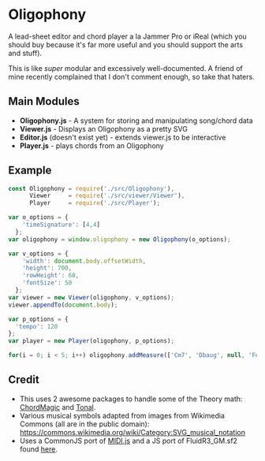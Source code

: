 # Oligophony

A lead-sheet editor and chord player a la Jammer Pro or iReal (which you should
buy because it's far more useful and you should support the arts and stuff).

This is like _super_ modular and excessively well-documented. A friend of mine
recently complained that I don't comment enough, so take that haters.

## Main Modules
* **Oligophony.js** - A system for storing and manipulating song/chord data
* **Viewer.js** - Displays an Oligophony as a pretty SVG
* **Editor.js** (doesn't exist yet) - extends viewer.js to be interactive
* **Player.js** - plays chords from an Oligophony

## Example
```javascript
const Oligophony = require('./src/Oligophony'),
      Viewer     = require('./src/viewer/Viewer'),
      Player     = require('./src/Player');

var o_options = {
    'timeSignature': [4,4]
  };
var oligophony = window.oligophony = new Oligophony(o_options);

var v_options = {
    'width': document.body.offsetWidth,
    'height': 700,
    'rowHeight': 60,
    'fontSize': 50
  };
var viewer = new Viewer(oligophony, v_options);
viewer.appendTo(document.body);

var p_options = {
  'tempo': 120
};
var player = new Player(oligophony, p_options);

for(i = 0; i < 5; i++) oligophony.addMeasure(['Cm7', 'Dbaug', null, 'F#M7'], null);
```

## Credit
* This uses 2 awesome packages to handle some of the Theory math:  [ChordMagic](https://github.com/nolanlawson/chord-magic) and [Tonal](https://github.com/danigb/tonal).
* Various musical symbols adapted from images from Wikimedia Commons (all are in the public domain): https://commons.wikimedia.org/wiki/Category:SVG_musical_notation
* Uses a CommonJS port of [MIDI.js](https://github.com/mudcube/MIDI.js) and a JS port of FluidR3_GM.sf2 found [here](https://github.com/gleitz/midi-js-soundfonts).

